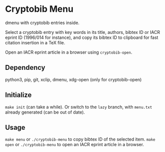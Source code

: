 # Cryptobib Menu

dmenu with cryptobib entries inside.

Select a cryptobib entry with key words in its title, authors, bibtex ID or IACR
eprint ID (1996/014 for instance), and copy its bibtex ID to clipboard for fast
citation insertion in a TeX file.

Open an IACR eprint article in a browser using `cryptobib-open`.

## Dependency
python3, pip, git, xclip, dmenu, xdg-open (only for cryptobib-open)

## Initialize
`make init` (can take a while).
Or switch to the `lazy` branch, with `menu.txt` already generated (can
be out of date).

## Usage
`make menu` or `./cryptobib-menu` to copy bibtex ID of the selected item.
`make open` or `./cryptobib-menu` to open an IACR eprint article in a browser.

